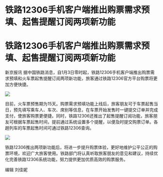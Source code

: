 # 铁路12306手机客户端推出购票需求预填、起售提醒订阅两项新功能

# 铁路12306手机客户端推出购票需求预填、起售提醒订阅两项新功能

新京报讯
据中国铁路消息，自1月3日零时起，铁路12306手机客户端推出购票需求预填和火车票起售提醒订阅两项新功能，旅客通过铁路12306官方平台购票将更加方便快捷。

![](https://inews.gtimg.com/om_bt/OVNobW6pzuXJKlIi0rYV0v84LS4nJS_R0H5Ji7wnx_sNgAA/1000)

目前，火车票预售期为15天。购票需求预填功能上线后，旅客朋友可于车票起售当日，预先填写乘车人、车次、席别等信息，在车票开始发售时一键提交订单并完成支付，使旅客购票更便捷。同时，铁路12306还推出了起售提醒订阅功能，旅客朋友可根据车票起售时间，提前通过系统设置多个提醒，以便及时提交购票订单。各趟列车的车票起售时间可通过铁路12306查询。

![](https://inews.gtimg.com/om_bt/OQoN_3yqIgdE8tWhApXJ5-HXjAhqyy5XrmuqHSPAVT2CcAA/1000)

铁路12306推出两项新功能后，将进一步提升购票体验，更好地维护公平公正的购票环境，欢迎广大旅客使用。铁路部门将认真听取旅客朋友的意见和建议，持续优化完善铁路12306系统功能，努力提供更加优质高效的购票服务。

编辑 刘佳妮

